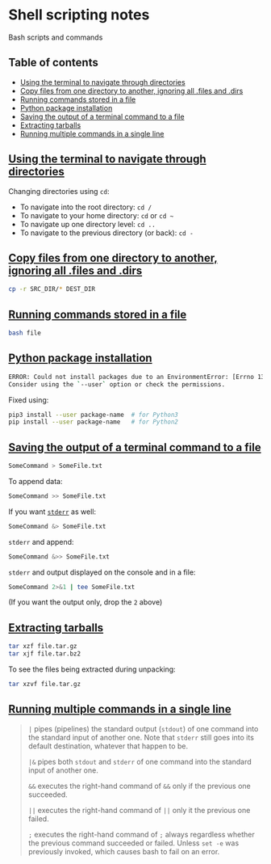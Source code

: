 # Shell scripting notes <!-- omit in toc -->

Bash scripts and commands

## Table of contents <!-- omit in toc -->

- [Using the terminal to navigate through directories](#using-the-terminal-to-navigate-through-directories)
- [Copy files from one directory to another, ignoring all .files and .dirs](#copy-files-from-one-directory-to-another-ignoring-all-files-and-dirs)
- [Running commands stored in a file](#running-commands-stored-in-a-file)
- [Python package installation](#python-package-installation)
- [Saving the output of a terminal command to a file](#saving-the-output-of-a-terminal-command-to-a-file)
- [Extracting tarballs](#extracting-tarballs)
- [Running multiple commands in a single line](#running-multiple-commands-in-a-single-line)

## [Using the terminal to navigate through directories](https://help.ubuntu.com/community/UsingTheTerminal)

Changing directories using `cd`:

- To navigate into the root directory: `cd /`
- To navigate to your home directory: `cd` or `cd ~`
- To navigate up one directory level: `cd ..`
- To navigate to the previous directory (or back): `cd -`

## [Copy files from one directory to another, ignoring all .files and .dirs](https://stackoverflow.com/a/11557164/4573584)

```sh
cp -r SRC_DIR/* DEST_DIR
```

## [Running commands stored in a file](https://stackoverflow.com/a/13568021/4573584)

```sh
bash file
```

## [Python package installation](https://stackoverflow.com/a/50893981/4573584)

```sh
ERROR: Could not install packages due to an EnvironmentError: [Errno 13] Permission denied: '/installation/path/'
Consider using the `--user` option or check the permissions.
```

Fixed using:

```sh
pip3 install --user package-name  # for Python3
pip install --user package-name   # for Python2
```

## [Saving the output of a terminal command to a file](https://askubuntu.com/a/420983/714808)

```sh
SomeCommand > SomeFile.txt
```

To append data:

```sh
SomeCommand >> SomeFile.txt
```

If you want [`stderr`](https://en.wikipedia.org/wiki/Standard_streams#Standard_error_.28stderr.29) as well:

```sh
SomeCommand &> SomeFile.txt
```

`stderr` and append:

```sh
SomeCommand &>> SomeFile.txt
```

`stderr` and output displayed on the console and in a file:

```sh
SomeCommand 2>&1 | tee SomeFile.txt
```

(If you want the output only, drop the `2` above)

## [Extracting tarballs](https://askubuntu.com/a/25962/714808)

```sh
tar xzf file.tar.gz
tar xjf file.tar.bz2
```

To see the files being extracted during unpacking:

```sh
tar xzvf file.tar.gz
```

## [Running multiple commands in a single line](https://stackoverflow.com/q/5130847/4573584)

> `|` pipes (pipelines) the standard output (`stdout`) of one command into the standard input of another one. Note that `stderr` still goes into its default destination, whatever that happen to be.
>
> `|&` pipes both `stdout` and `stderr` of one command into the standard input of another one.
>
> `&&` executes the right-hand command of `&&` only if the previous one succeeded.
>
> `||` executes the right-hand command of `||` only it the previous one failed.
>
> `;` executes the right-hand command of `;` always regardless whether the previous command succeeded or failed. Unless `set -e` was previously invoked, which causes bash to fail on an error.
